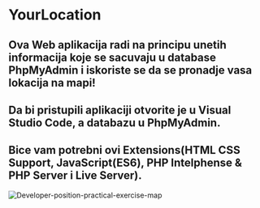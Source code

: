 # YourLocation
Ova Web aplikacija radi na principu unetih informacija koje se sacuvaju u database PhpMyAdmin i iskoriste se da se pronadje vasa lokacija na mapi!
------
Da bi pristupili aplikaciji otvorite je u Visual Studio Code, a databazu u PhpMyAdmin.
------
Bice vam potrebni ovi Extensions(HTML CSS Support, JavaScript(ES6), PHP Intelphense & PHP Server i Live Server).
------
![Developer-position-practical-exercise-map](https://github.com/DaliborAndjelkovic/YourLocation/assets/147992474/78940bc9-470f-41ba-96a5-a46c3e639a1e)

